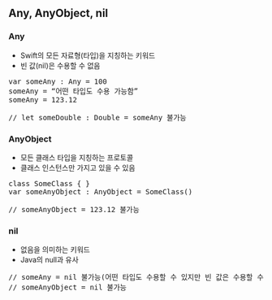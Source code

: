 ## Any, AnyObject, nil

### Any
* Swift의 모든 자료형(타입)을 지칭하는 키워드
* 빈 값(nil)은 수용할 수 없음

<pre>
var someAny : Any = 100
someAny = “어떤 타입도 수용 가능함”
someAny = 123.12

// let someDouble : Double = someAny 불가능
</pre>

### AnyObject
* 모든 클래스 타입을 지칭하는 프로토콜 
* 클래스 인스턴스만 가지고 있을 수 있음

<pre>
class SomeClass { }
var someAnyObject : AnyObject = SomeClass()

// someAnyObject = 123.12 불가능
</pre>

### nil
* 없음을 의미하는 키워드
* Java의 null과 유사

<pre>
// someAny = nil 불가능(어떤 타입도 수용할 수 있지만 빈 값은 수용할 수 없음)
// someAnyObject = nil 불가능
</pre>
